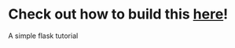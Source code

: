 # Check out how to build this [here](http://kevcoxe.github.io/Simple-Flask-App/)!
A simple flask tutorial

